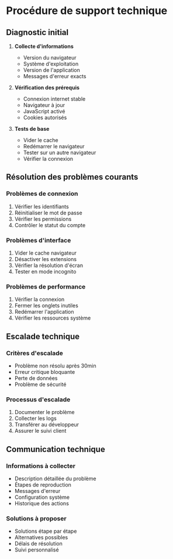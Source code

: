 # Procédure de support technique

## Diagnostic initial

1. **Collecte d'informations**
   - Version du navigateur
   - Système d'exploitation
   - Version de l'application
   - Messages d'erreur exacts

2. **Vérification des prérequis**
   - Connexion internet stable
   - Navigateur à jour
   - JavaScript activé
   - Cookies autorisés

3. **Tests de base**
   - Vider le cache
   - Redémarrer le navigateur
   - Tester sur un autre navigateur
   - Vérifier la connexion

## Résolution des problèmes courants

### Problèmes de connexion
1. Vérifier les identifiants
2. Réinitialiser le mot de passe
3. Vérifier les permissions
4. Contrôler le statut du compte

### Problèmes d'interface
1. Vider le cache navigateur
2. Désactiver les extensions
3. Vérifier la résolution d'écran
4. Tester en mode incognito

### Problèmes de performance
1. Vérifier la connexion
2. Fermer les onglets inutiles
3. Redémarrer l'application
4. Vérifier les ressources système

## Escalade technique

### Critères d'escalade
- Problème non résolu après 30min
- Erreur critique bloquante
- Perte de données
- Problème de sécurité

### Processus d'escalade
1. Documenter le problème
2. Collecter les logs
3. Transférer au développeur
4. Assurer le suivi client

## Communication technique

### Informations à collecter
- Description détaillée du problème
- Étapes de reproduction
- Messages d'erreur
- Configuration système
- Historique des actions

### Solutions à proposer
- Solutions étape par étape
- Alternatives possibles
- Délais de résolution
- Suivi personnalisé
